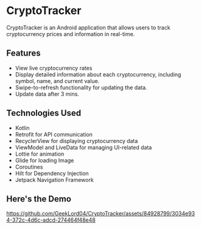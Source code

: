 
# CryptoTracker

CryptoTracker is an Android application that allows users to track cryptocurrency prices and information in real-time.


## Features
- View live cryptocurrency rates
- Display detailed information about each cryptocurrency, including symbol, name, and current value.
- Swipe-to-refresh functionality for updating the data.
- Update data after 3 mins.

## Technologies Used
- Kotlin
- Retrofit for API communication
- RecyclerView for displaying cryptocurrency data
- ViewModel and LiveData for managing UI-related data
- Lottie for animation
- Glide for loading Image
- Coroutines
- Hilt for Dependency Injection
- Jetpack Navigation Framework

## Here's the Demo


https://github.com/GeekLord04/CryptoTracker/assets/84928799/3034e934-372c-4d6c-adcd-274464f48e48

